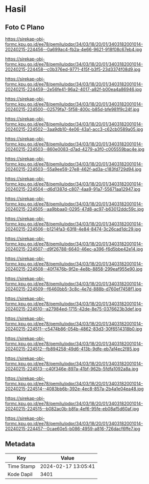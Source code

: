 # Hasil

## Foto C Plano

https://sirekap-obj-formc.kpu.go.id/ee78/pemilu/pdpr/34/03/18/20/01/3403182001014-20240215-224456--0a699ac4-fb2a-4e66-9621-918f08c67eb4.jpg

https://sirekap-obj-formc.kpu.go.id/ee78/pemilu/pdpr/34/03/18/20/01/3403182001014-20240215-224458--c0b376ed-9771-415f-b3f5-23d3374f08d9.jpg

https://sirekap-obj-formc.kpu.go.id/ee78/pemilu/pdpr/34/03/18/20/01/3403182001014-20240215-224459--2e56fe41-96a2-4017-a82f-b00ea4a86946.jpg

https://sirekap-obj-formc.kpu.go.id/ee78/pemilu/pdpr/34/03/18/20/01/3403182001014-20240215-224500--02579fa7-5f58-400c-b85d-bfe981f9c24f.jpg

https://sirekap-obj-formc.kpu.go.id/ee78/pemilu/pdpr/34/03/18/20/01/3403182001014-20240215-224502--3aa9db10-4e06-43a1-acc3-c62cb0589a05.jpg

https://sirekap-obj-formc.kpu.go.id/ee78/pemilu/pdpr/34/03/18/20/01/3403182001014-20240215-224503--860e0083-d7ad-4279-a3f0-c005559bac4e.jpg

https://sirekap-obj-formc.kpu.go.id/ee78/pemilu/pdpr/34/03/18/20/01/3403182001014-20240215-224503--55a9ee59-27e8-462f-ad3a-c183fd729d94.jpg

https://sirekap-obj-formc.kpu.go.id/ee78/pemilu/pdpr/34/03/18/20/01/3403182001014-20240215-224504--d6d1387d-c807-4aa9-91a7-55671aa12947.jpg

https://sirekap-obj-formc.kpu.go.id/ee78/pemilu/pdpr/34/03/18/20/01/3403182001014-20240215-224505--aa9bbaa0-0295-47d8-ac97-b63012ddc59c.jpg

https://sirekap-obj-formc.kpu.go.id/ee78/pemilu/pdpr/34/03/18/20/01/3403182001014-20240215-224506--b1214fa3-63f8-4e84-8474-3c26cad1dc29.jpg

https://sirekap-obj-formc.kpu.go.id/ee78/pemilu/pdpr/34/03/18/20/01/3403182001014-20240215-224507--d9f26788-6640-46ec-a396-f6d5bbe42e14.jpg

https://sirekap-obj-formc.kpu.go.id/ee78/pemilu/pdpr/34/03/18/20/01/3403182001014-20240215-224508--40f7476b-9f2e-4e8b-8858-299eaf955e90.jpg

https://sirekap-obj-formc.kpu.go.id/ee78/pemilu/pdpr/34/03/18/20/01/3403182001014-20240215-224509--f6460bb5-3c8c-4e7d-888b-d760ef7458f1.jpg

https://sirekap-obj-formc.kpu.go.id/ee78/pemilu/pdpr/34/03/18/20/01/3403182001014-20240215-224510--a27984ed-1715-42de-8e75-0376623b3def.jpg

https://sirekap-obj-formc.kpu.go.id/ee78/pemilu/pdpr/34/03/18/20/01/3403182001014-20240215-224511--c5474b86-054b-4862-83d3-30f6514318b0.jpg

https://sirekap-obj-formc.kpu.go.id/ee78/pemilu/pdpr/34/03/18/20/01/3403182001014-20240215-224512--fb894258-49d6-413b-9dfe-eb7af4ec2f85.jpg

https://sirekap-obj-formc.kpu.go.id/ee78/pemilu/pdpr/34/03/18/20/01/3403182001014-20240215-224513--c40f346e-897a-41bf-962b-5fdfa1092a8a.jpg

https://sirekap-obj-formc.kpu.go.id/ee78/pemilu/pdpr/34/03/18/20/01/3403182001014-20240215-224514--4083bb6b-392e-4ec8-857a-2b4a1e04ea48.jpg

https://sirekap-obj-formc.kpu.go.id/ee78/pemilu/pdpr/34/03/18/20/01/3403182001014-20240215-224515--b082ac0b-b8fa-4ef6-95fe-eb08af5d60af.jpg

https://sirekap-obj-formc.kpu.go.id/ee78/pemilu/pdpr/34/03/18/20/01/3403182001014-20240215-224457--0cae60e5-b086-4959-a816-726dacf6ffe7.jpg


## Metadata

| Key        | Value               |
| ---------- | ------------------- |
| Time Stamp | 2024-02-17 13:05:41 |
| Kode Dapil | 3401                |



